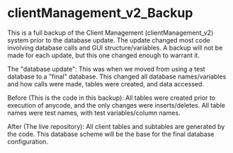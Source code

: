 # clientManagement_v2_Backup
This is a full backup of the Client Management (clientManagement_v2) system prior to the database update. The update changed most code involving database calls and GUI structure/variables. A backup will not be made for each update, but this one changed enough to warrant it.

The "database update": This was when we moved from using a test database to a "final" database. This changed all database names/variables and how calls were made, tables were created, and data accessed.

Before (This is the code in this backup): All tables were created prior to execution of anycode, and the only changes were inserts/deletes. All table names were test names, with test variables/column names.

After (The live repository): All client tables and subtables are generated by the code. This database scheme will be the base for the final database configuration. 
